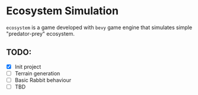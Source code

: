 # Ecosystem Simulation

`ecosystem` is a game developed with `bevy` game engine that simulates simple "predator-prey" ecosystem.

## TODO:

- [X] Init project
- [ ] Terrain generation
- [ ] Basic Rabbit behaviour
- [ ] TBD